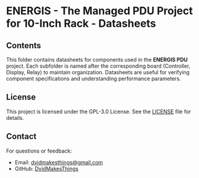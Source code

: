 # ENERGIS - The Managed PDU Project for 10-Inch Rack - Datasheets

## Contents
This folder contains datasheets for components used in the **ENERGIS PDU** project.
Each subfolder is named after the corresponding board (Controller, Display, Relay) to maintain organization.
Datasheets are useful for verifying component specifications and understanding performance parameters.

## License
This project is licensed under the GPL-3.0 License. See the [LICENSE](LICENSE) file for details.

## Contact
For questions or feedback:
- Email: [dvidmakesthings@gmail.com](mailto:dvidmakesthings@gmail.com)
- GitHub: [DvidMakesThings](https://github.com/DvidMakesThings)
